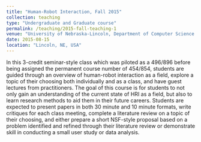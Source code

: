 ```yaml
---
title: "Human-Robot Interaction, Fall 2015"
collection: teaching
type: "Undergraduate and Graduate course"
permalink: /teaching/2015-fall-teaching-1
venue: "University of Nebraska-Lincoln, Department of Computer Science and Engineering"
date: 2015-08-15
location: "Lincoln, NE, USA"
---
```


In this 3-credit seminar-style class which was piloted as a 496/896 before being assigned the permanent course number of 454/854, students are guided through an overview of human-robot interaction as a field, explore a topic of their choosing both individually and as a class, and have guest lectures from practitioners. The goal of this course is for students to not only gain an understanding of the current state of HRI as a field, but also to learn research methods to aid them in their future careers. Students are expected to present papers in both 30 minute and 10 minute formats, write critiques for each class meeting, complete a literature review on a topic of their choosing, and either prepare a short NSF-style proposal based on a problem identified and refined through their literature review or demonstrate skill in conducting a small user study or data analysis.
